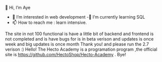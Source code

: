  👋 Hi, I’m Aye
- 👀 I’m interested in web development
-📖 I’m currently learning SQL
- 📫 How to reach me : learn intensive.


The site in not 100 functional is  have a little bit of backend and frontend is not completed and is have bugs for is in beta verison and updates is once week and big updates is once month Thank you! and please run the 2.7 verison :) Hello! The Hecto Academy is a programation program ,the official site is https://github.com/HectoShop/Hecto-Academy . Bye!
